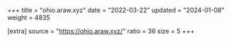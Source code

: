 +++
title = "ohio.araw.xyz"
date = "2022-03-22"
updated = "2024-01-08"
weight = 4835

[extra]
source = "https://ohio.araw.xyz/"
ratio = 36
size = 5
+++
